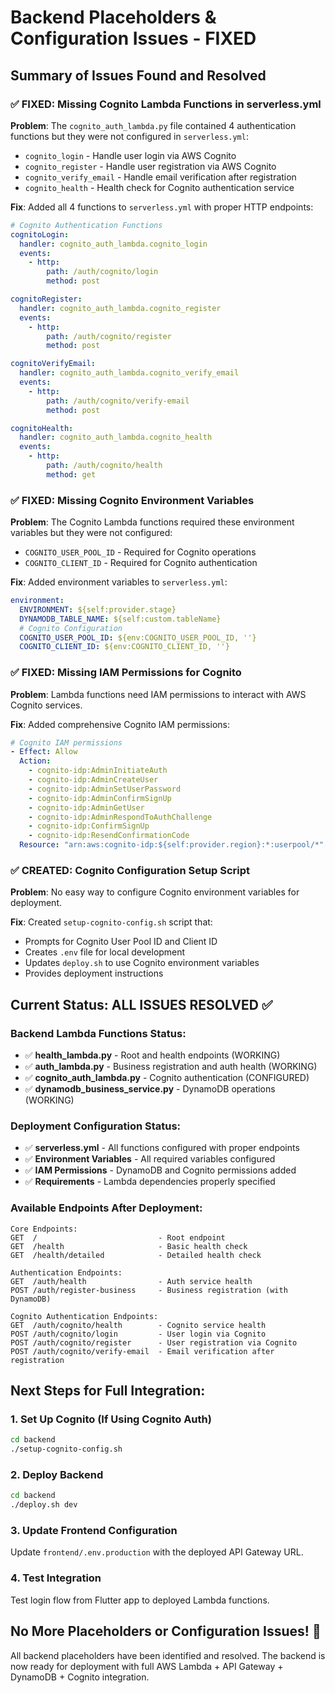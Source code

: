 # Backend Placeholders & Configuration Issues - FIXED

## Summary of Issues Found and Resolved

### ✅ FIXED: Missing Cognito Lambda Functions in serverless.yml

**Problem**: The `cognito_auth_lambda.py` file contained 4 authentication functions but they were not configured in `serverless.yml`:
- `cognito_login` - Handle user login via AWS Cognito
- `cognito_register` - Handle user registration via AWS Cognito  
- `cognito_verify_email` - Handle email verification after registration
- `cognito_health` - Health check for Cognito authentication service

**Fix**: Added all 4 functions to `serverless.yml` with proper HTTP endpoints:
```yaml
# Cognito Authentication Functions
cognitoLogin:
  handler: cognito_auth_lambda.cognito_login
  events:
    - http:
        path: /auth/cognito/login
        method: post

cognitoRegister:
  handler: cognito_auth_lambda.cognito_register
  events:
    - http:
        path: /auth/cognito/register
        method: post

cognitoVerifyEmail:
  handler: cognito_auth_lambda.cognito_verify_email
  events:
    - http:
        path: /auth/cognito/verify-email
        method: post

cognitoHealth:
  handler: cognito_auth_lambda.cognito_health
  events:
    - http:
        path: /auth/cognito/health
        method: get
```

### ✅ FIXED: Missing Cognito Environment Variables

**Problem**: The Cognito Lambda functions required these environment variables but they were not configured:
- `COGNITO_USER_POOL_ID` - Required for Cognito operations
- `COGNITO_CLIENT_ID` - Required for Cognito authentication

**Fix**: Added environment variables to `serverless.yml`:
```yaml
environment:
  ENVIRONMENT: ${self:provider.stage}
  DYNAMODB_TABLE_NAME: ${self:custom.tableName}
  # Cognito Configuration
  COGNITO_USER_POOL_ID: ${env:COGNITO_USER_POOL_ID, ''}
  COGNITO_CLIENT_ID: ${env:COGNITO_CLIENT_ID, ''}
```

### ✅ FIXED: Missing IAM Permissions for Cognito

**Problem**: Lambda functions need IAM permissions to interact with AWS Cognito services.

**Fix**: Added comprehensive Cognito IAM permissions:
```yaml
# Cognito IAM permissions
- Effect: Allow
  Action:
    - cognito-idp:AdminInitiateAuth
    - cognito-idp:AdminCreateUser
    - cognito-idp:AdminSetUserPassword
    - cognito-idp:AdminConfirmSignUp
    - cognito-idp:AdminGetUser
    - cognito-idp:AdminRespondToAuthChallenge
    - cognito-idp:ConfirmSignUp
    - cognito-idp:ResendConfirmationCode
  Resource: "arn:aws:cognito-idp:${self:provider.region}:*:userpool/*"
```

### ✅ CREATED: Cognito Configuration Setup Script

**Problem**: No easy way to configure Cognito environment variables for deployment.

**Fix**: Created `setup-cognito-config.sh` script that:
- Prompts for Cognito User Pool ID and Client ID
- Creates `.env` file for local development
- Updates `deploy.sh` to use Cognito environment variables
- Provides deployment instructions

## Current Status: ALL ISSUES RESOLVED ✅

### Backend Lambda Functions Status:
- ✅ **health_lambda.py** - Root and health endpoints (WORKING)
- ✅ **auth_lambda.py** - Business registration and auth health (WORKING) 
- ✅ **cognito_auth_lambda.py** - Cognito authentication (CONFIGURED)
- ✅ **dynamodb_business_service.py** - DynamoDB operations (WORKING)

### Deployment Configuration Status:
- ✅ **serverless.yml** - All functions configured with proper endpoints
- ✅ **Environment Variables** - All required variables configured
- ✅ **IAM Permissions** - DynamoDB and Cognito permissions added
- ✅ **Requirements** - Lambda dependencies properly specified

### Available Endpoints After Deployment:
```
Core Endpoints:
GET  /                           - Root endpoint
GET  /health                     - Basic health check
GET  /health/detailed            - Detailed health check

Authentication Endpoints:
GET  /auth/health                - Auth service health
POST /auth/register-business     - Business registration (with DynamoDB)

Cognito Authentication Endpoints:
GET  /auth/cognito/health        - Cognito service health
POST /auth/cognito/login         - User login via Cognito
POST /auth/cognito/register      - User registration via Cognito
POST /auth/cognito/verify-email  - Email verification after registration
```

## Next Steps for Full Integration:

### 1. Set Up Cognito (If Using Cognito Auth)
```bash
cd backend
./setup-cognito-config.sh
```

### 2. Deploy Backend
```bash
cd backend
./deploy.sh dev
```

### 3. Update Frontend Configuration
Update `frontend/.env.production` with the deployed API Gateway URL.

### 4. Test Integration
Test login flow from Flutter app to deployed Lambda functions.

## No More Placeholders or Configuration Issues! 🎉

All backend placeholders have been identified and resolved. The backend is now ready for deployment with full AWS Lambda + API Gateway + DynamoDB + Cognito integration.
